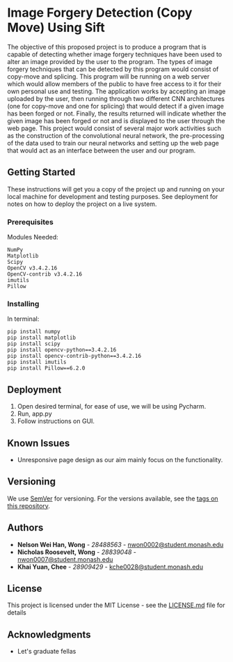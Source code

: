 # Image Forgery Detection (Copy Move) Using Sift
  
The objective of this proposed project is to produce a program that is capable of detecting whether image forgery techniques have been used to alter an image provided by the user to the program. The types of image forgery techniques that can be detected by this program would consist of copy-move and splicing. This program will be running on a web server which would allow members of the public to have free access to it for their own personal use and testing. The application works by accepting an image uploaded by the user, then running through two different CNN architectures (one for copy-move and one for splicing) that would detect if a given image has been forged or not. Finally, the results returned will indicate whether the given image has been forged or not and is displayed to the user through the web page. This project would consist of several major work activities such as the construction of the convolutional neural network, the pre-processing of the data used to train our neural networks and setting up the web page that would act as an interface between the user and our program.

## Getting Started

These instructions will get you a copy of the project up and running on your local machine for development and testing purposes. See deployment for notes on how to deploy the project on a live system.

### Prerequisites

Modules Needed:

```
NumPy
Matplotlib
Scipy
OpenCV v3.4.2.16
OpenCV-contrib v3.4.2.16
imutils
Pillow
```

### Installing

In terminal:

```
pip install numpy
pip install matplotlib
pip install scipy
pip install opencv-python==3.4.2.16
pip install opencv-contrib-python==3.4.2.16
pip install imutils
pip install Pillow==6.2.0
```

## Deployment

1. Open desired terminal, for ease of use, we will be using Pycharm.
2. Run, app.py
3. Follow instructions on GUI.

## Known Issues

- Unresponsive page design as our aim mainly focus on the functionality.

## Versioning

We use [SemVer](http://semver.org/) for versioning. For the versions available, see the [tags on this repository](https://github.com/your/project/tags).  

## Authors

* **Nelson Wei Han, Wong** - *28488563* - nwon0002@student.monash.edu
* **Nicholas Roosevelt, Wong** - *28839048* - nwon0007@student.monash.edu
* **Khai Yuan, Chee** - *28909429* - kche0028@student.monash.edu


## License

This project is licensed under the MIT License - see the [LICENSE.md](LICENSE.md) file for details

## Acknowledgments

* Let's graduate fellas


